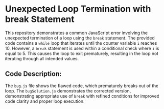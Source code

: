 # Unexpected Loop Termination with break Statement

This repository demonstrates a common JavaScript error involving the unexpected termination of a loop using the `break` statement. The provided code contains a `while` loop that iterates until the counter variable `i` reaches 10. However, a `break` statement is used within a conditional check where `i` is equal to 5. This causes the loop to exit prematurely, resulting in the loop not iterating through all intended values.

## Code Description:
The `bug.js` file shows the flawed code, which prematurely breaks out of the loop. The `bugSolution.js` demonstrates the corrected version, demonstrating appropriate use of `break` with refined conditions for improved code clarity and proper loop execution.
